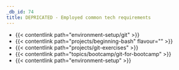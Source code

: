 ```yaml
---
_db_id: 74
title: DEPRICATED - Employed common tech requirements
---
```


- {{< contentlink path="environment-setup/git" >}}
- {{< contentlink path="projects/beginning-bash" flavour="" >}}
- {{< contentlink path="projects/git-exercises" >}}
- {{< contentlink path="topics/bootcamp/git-for-bootcamp" >}}
- {{< contentlink path="environment-setup" >}}
